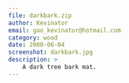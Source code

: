 ```yaml
---
file: darkbark.zip
author: Kevinator
email: gao_kevinator@hotmail.com
category: wood
date: 2000-06-04
screenshot: darkbark.jpg
description: >
    A dark tree bark mat.
---
```

